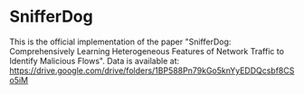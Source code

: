 # SnifferDog
This is the official implementation of the paper "SnifferDog: Comprehensively Learning Heterogeneous Features of Network Traffic to Identify Malicious Flows".
Data is available at: https://drive.google.com/drive/folders/1BP588Pn79kGo5knYyEDDQcsbf8CSo5iM
